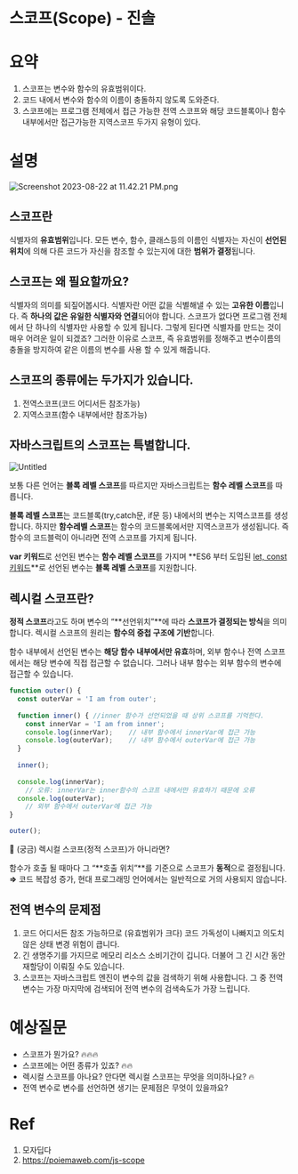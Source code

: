 # 스코프(Scope) - 진솔

# 요약

1. 스코프는 변수와 함수의 유효범위이다.
2. 코드 내에서 변수와 함수의 이름이 충돌하지 않도록 도와준다.
3. 스코프에는 프로그램 전체에서 접근 가능한 전역 스코프와 해당 코드블록이나 함수 내부에서만 접근가능한 지역스코프 두가지 유형이 있다.

# 설명

![Screenshot 2023-08-22 at 11.42.21 PM.png](https://s3-us-west-2.amazonaws.com/secure.notion-static.com/1994f1a7-4b6b-4bdd-be15-21b2aad27a6f/Screenshot_2023-08-22_at_11.42.21_PM.png)

## 스코프란

식별자의 **유효범위**입니다. 모든 변수, 함수, 클래스등의 이름인 식별자는 자신이 **선언된 위치**에 의해 다른 코드가 자신을 참조할 수 있는지에 대한 **범위가 결정**됩니다.

## 스코프는 왜 필요할까요?

식별자의 의미를 되짚어봅시다. 식별자란 어떤 값을 식별해낼 수 있는 **고유한 이름**입니다. 즉 **하나의 값은 유일한 식별자와 연결**되어야 합니다. 스코프가 없다면 프로그램 전체에서 단 하나의 식별자만 사용할 수 있게 됩니다. 그렇게 된다면 식별자를 만드는 것이 매우 어려운 일이 되겠죠? 그러한 이유로 스코프, 즉 유효범위를 정해주고 변수이름의 충돌을 방지하여 같은 이름의 변수를 사용 할 수 있게 해줍니다.

## 스코프의 종류에는 두가지가 있습니다.

1. 전역스코프(코드 어디서든 참조가능)
2. 지역스코프(함수 내부에서만 참조가능)

## 자바스크립트의 스코프는 특별합니다.

![Untitled](https://s3-us-west-2.amazonaws.com/secure.notion-static.com/e3b619ee-fbc9-4d9e-9ab7-793d291d128f/Untitled.png)

보통 다른 언어는 **블록 레벨 스코프**를 따르지만 자바스크립트는 **함수 레벨 스코프**를 따릅니다. 

**블록 레벨 스코프**는 코드블록(try,catch문, if문 등) 내에서의 변수는 지역스코프를 생성합니다. 하지만 **함수레벨 스코프**는 함수의 코드블록에서만 지역스코프가 생성됩니다. 즉 함수의 코드블럭이 아니라면 전역 스코프를 가지게 됩니다.

**var 키워드**로 선언된 변수는 **함수 레벨 스코프**를 가지며 **ES6 부터 도입된 [let, const 키워드](https://www.notion.so/var-let-const-02e54de2d1d74860a732737d5d7a7477?pvs=21)**로 선언된 변수는 **블록 레벨 스코프**를 지원합니다.

## 렉시컬 스코프란?

**정적 스코프**라고도 하며 변수의 “**선언위치”**에 따라 **스코프가 결정되는 방식**을 의미합니다. 
렉시컬 스코프의 원리는 **함수의 중첩 구조에 기반**합니다. 

함수 내부에서 선언된 변수는 **해당 함수 내부에서만 유효**하며, 외부 함수나 전역 스코프에서는 해당 변수에 직접 접근할 수 없습니다. 그러나 내부 함수는 외부 함수의 변수에 접근할 수 있습니다.

```jsx
function outer() {
  const outerVar = 'I am from outer';
  
  function inner() { //inner 함수가 선언되었을 때 상위 스코프를 기억한다.
    const innerVar = 'I am from inner';
    console.log(innerVar);    // 내부 함수에서 innerVar에 접근 가능
    console.log(outerVar);    // 내부 함수에서 outerVar에 접근 가능
  }
  
  inner();
  
  console.log(innerVar);  
	// 오류: innerVar는 inner함수의 스코프 내에서만 유효하기 때문에 오류
  console.log(outerVar);      
	// 외부 함수에서 outerVar에 접근 가능
}

outer();
```

<aside>
🥔 (궁금) 렉시컬 스코프(정적 스코프)가 아니라면?

함수가 호출 될 때마다 그 “**호출 위치”**를 기준으로 스코프가 **동적**으로 결정됩니다. 
**⇒** 코드 복잡성 증가, 현대 프로그래밍 언어에서는 일반적으로 거의 사용되지 않습니다.

</aside>

## **전역 변수의 문제점**

1. 코드 어디서든 참조 가능하므로 (유효범위가 크다) 코드 가독성이 나빠지고 의도치 않은 상태 변경 위험이 큽니다.
2. 긴 생명주기를 가지므로 메모리 리소스 소비기간이 깁니다. 더불어 그 긴 시간 동안 재할당이 이뤄질 수도 있습니다.
3. 스코프는 자바스크립트 엔진이 변수의 값을 검색하기 위해 사용합니다. 그 중 전역 변수는 가장 마지막에 검색되어 전역 변수의 검색속도가 가장 느립니다.

# 예상질문

- 스코프가 뭔가요? 🔥🔥🔥
- 스코프에는 어떤 종류가 있죠? 🔥🔥
- 렉시컬 스코프를 아나요? 안다면 렉시컬 스코프는 무엇을 의미하나요? 🔥
- 전역 변수로 변수를 선언하면 생기는 문제점은 무엇이 있을까요?

# Ref

1. 모자딥다
2. https://poiemaweb.com/js-scope